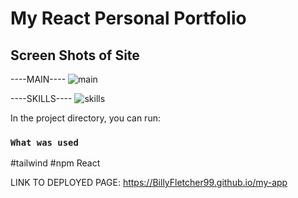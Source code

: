 # My React Personal Portfolio

## Screen Shots of Site

----MAIN----
![main](https://user-images.githubusercontent.com/105595889/195918276-762b22e2-8424-4842-aa00-6f593b0a0c7f.png)

----SKILLS----
![skills](https://user-images.githubusercontent.com/105595889/195918285-70057f9b-87a0-43b8-8cf5-2ee0ebd9d1cb.png)

In the project directory, you can run:

### `What was used`

#tailwind
#npm React


LINK TO DEPLOYED PAGE: https://BillyFletcher99.github.io/my-app
